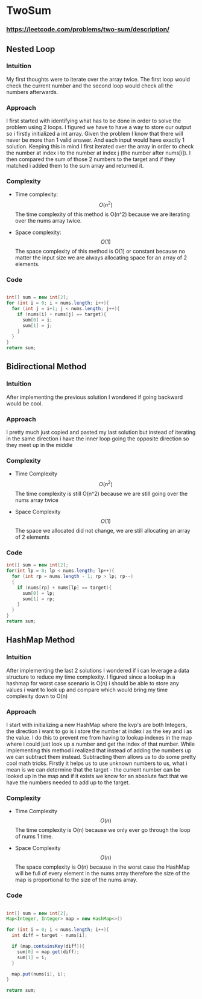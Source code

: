 # TwoSum
### https://leetcode.com/problems/two-sum/description/

## Nested Loop

### Intuition

My first thoughts were to iterate over the array twice. The first loop would check the current number and the second loop would check all the numbers afterwards.

### Approach
I first started with identifying what has to be done in order to solve the problem using 2 loops. I figured we have to have a way to store our output so i firstly initialized a int array. Given the problem I know that there will never be more than 1 valid answer. And each input would have exactly 1 solution. Keeping this in mind I first iterated over the array in order to check the number at index i to the number at index j (the number after nums[i]). I then compared the sum of those 2 numbers to the target and if they matched i added them to the sum array and returned it.

### Complexity
* Time complexity:
$$O(n^2)$$
The time complexity of this method is O(n^2) because we are iterating over the nums array twice.

* Space complexity:
$$O(1)$$
The space complexity of this method is O(1) or constant because no matter the input size we are always allocating space for an array of 2 elements.

### Code
```java

int[] sum = new int[2];
for (int i = 0; i < nums.length; i++){
  for (int j = i+1; j < nums.length; j++){
    if (nums[i] + nums[j] == target){
      sum[0] = i;
      sum[1] = j;
    }
  }
}
return sum;
```



## Bidirectional Method

### Intuition
After implementing the previous solution I wondered if going backward would be cool.

### Approach
I pretty much just copied and pasted my last solution but instead of iterating in the same direction i have the inner loop going the opposite direction so they meet up in the middle

### Complexity

* Time Complexity
$$O(n^2)$$
The time complexity is still O(n^2) because we are still going over the nums array twice

* Space Complexity
$$O(1)$$
The space we allocated did not change, we are still allocating an array of 2 elements

### Code

```java
int[] sum = new int[2];
for(int lp = 0; lp < nums.length; lp++){
  for (int rp = nums.length - 1; rp > lp; rp--)
  {
    if (nums[rp] + nums[lp] == target){
      sum[0] = lp;
      sum[1] = rp;
    }
  }
}
return sum;


```


## HashMap Method

### Intuition
After implementing the last 2 solutions I wondered if i can leverage a data structure to reduce my time complexity. I figured since a lookup in a hashmap for worst case scenario is O(n) i should be able to store any values i want to look up and compare which would bring my time complexity down to O(n)

### Approach

I start with initializing a new HashMap where the kvp's are both Integers, the direction i want to go is i store the number at index i as the key and i as the value. I do this to prevent me from having to lookup indexes in the map where i could just look up a number and get the index of that number. While implementing this method i realized that instead of adding the numbers up we can subtract them instead. Subtracting them allows us to do some pretty cool math tricks. Firstly it helps us to use unknown numbers to us, what i mean is we can determine that the target - the current number can be looked up in the map and if it exists we know for an absolute fact that we have the numbers needed to add up to the target.

### Complexity

* Time Complexity
$$O(n)$$
The time complexity is O(n) because we only ever go through the loop of nums 1 time.

* Space Complexity
$$O(n)$$
The space complexity is O(n) because in the worst case the HashMap will be full of every element in the nums array therefore the size of the map is proportional to the size of the nums array.

### Code

```java

int[] sum = new int[2];
Map<Integer, Integer> map = new HashMap<>()

for (int i = 0; i < nums.length; i++){
  int diff = target - nums[i];

  if (map.containsKey(diff)){
    sum[0] = map.get(diff);
    sum[1] = i;
  }

  map.put(nums[i], i);
}

return sum;
```